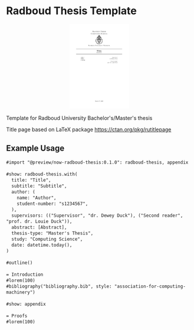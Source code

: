 # Radboud Thesis Template

<p align="center">
    <img src="thumbnail.png" width=32%>
</p>

Template for Radboud University Bachelor's/Master's thesis

Title page based on LaTeX package https://ctan.org/pkg/rutitlepage

## Example Usage
```typ
#import "@preview/now-radboud-thesis:0.1.0": radboud-thesis, appendix

#show: radboud-thesis.with(
  title: "Title",
  subtitle: "Subtitle",
  author: (
    name: "Author",
    student-number: "s1234567",
  ),
  supervisors: (("Supervisor", "dr. Dewey Duck"), ("Second reader", "prof. dr. Louie Duck")),
  abstract: [Abstract],
  thesis-type: "Master's Thesis",
  study: "Computing Science",
  date: datetime.today(),
)

#outline()

= Introduction
#lorem(100)
#bibliography("bibliography.bib", style: "association-for-computing-machinery")

#show: appendix

= Proofs
#lorem(100)
```